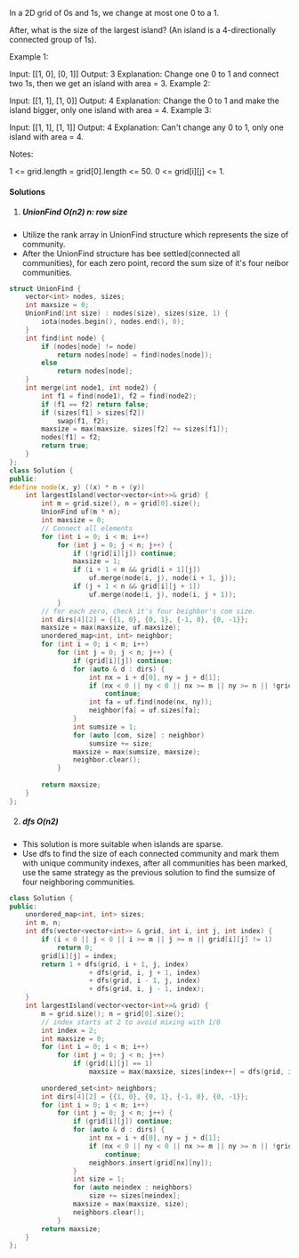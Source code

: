 In a 2D grid of 0s and 1s, we change at most one 0 to a 1.

After, what is the size of the largest island? (An island is a 4-directionally connected group of 1s).

Example 1:

Input: [[1, 0], [0, 1]]
Output: 3
Explanation: Change one 0 to 1 and connect two 1s, then we get an island with area = 3.
Example 2:

Input: [[1, 1], [1, 0]]
Output: 4
Explanation: Change the 0 to 1 and make the island bigger, only one island with area = 4.
Example 3:

Input: [[1, 1], [1, 1]]
Output: 4
Explanation: Can't change any 0 to 1, only one island with area = 4.
 

Notes:

1 <= grid.length = grid[0].length <= 50.
0 <= grid[i][j] <= 1.

#### Solutions

1. ##### UnionFind O(n2) n: row size

- Utilize the rank array in UnionFind structure which represents the size of community.
- After the UnionFind structure has bee settled(connected all communities), for each zero point, record the sum size of it's four neibor communities.

```cpp
struct UnionFind {
    vector<int> nodes, sizes;
    int maxsize = 0;
    UnionFind(int size) : nodes(size), sizes(size, 1) {
        iota(nodes.begin(), nodes.end(), 0);
    }
    int find(int node) {
        if (nodes[node] != node)
            return nodes[node] = find(nodes[node]);
        else
            return nodes[node];
    }
    int merge(int node1, int node2) {
        int f1 = find(node1), f2 = find(node2);
        if (f1 == f2) return false;
        if (sizes[f1] > sizes[f2])
            swap(f1, f2);
        maxsize = max(maxsize, sizes[f2] += sizes[f1]);
        nodes[f1] = f2;
        return true;
    }
};
class Solution {
public:
#define node(x, y) ((x) * n + (y))
    int largestIsland(vector<vector<int>>& grid) {
        int m = grid.size(), n = grid[0].size();
        UnionFind uf(m * n);
        int maxsize = 0;
        // Connect all elements
        for (int i = 0; i < m; i++)
            for (int j = 0; j < n; j++) {
                if (!grid[i][j]) continue;
                maxsize = 1;
                if (i + 1 < m && grid[i + 1][j])
                    uf.merge(node(i, j), node(i + 1, j));
                if (j + 1 < n && grid[i][j + 1])
                    uf.merge(node(i, j), node(i, j + 1));
            }
        // for each zero, check it's four beighbor's com size.
        int dirs[4][2] = {{1, 0}, {0, 1}, {-1, 0}, {0, -1}};
        maxsize = max(maxsize, uf.maxsize);
        unordered_map<int, int> neighbor;
        for (int i = 0; i < m; i++)
            for (int j = 0; j < n; j++) {
                if (grid[i][j]) continue;
                for (auto & d : dirs) {
                    int nx = i + d[0], ny = j + d[1];
                    if (nx < 0 || ny < 0 || nx >= m || ny >= n || !grid[nx][ny])
                        continue;
                    int fa = uf.find(node(nx, ny));
                    neighbor[fa] = uf.sizes[fa];
                }
                int sumsize = 1;
                for (auto [com, size] : neighbor)
                    sumsize += size;
                maxsize = max(sumsize, maxsize);
                neighbor.clear();
            }
        
        return maxsize;
    }
};
```

2. ##### dfs O(n2)

- This solution is more suitable when islands are sparse.
- Use dfs to find the size of each connected community and mark them with unique community indexes, after all communities has been marked, use the same strategy as the previous solution to find the sumsize of four neighboring communities.

```cpp
class Solution {
public:
    unordered_map<int, int> sizes;
    int m, n;
    int dfs(vector<vector<int>> & grid, int i, int j, int index) {
        if (i < 0 || j < 0 || i >= m || j >= n || grid[i][j] != 1)
            return 0;
        grid[i][j] = index;
        return 1 + dfs(grid, i + 1, j, index) 
                    + dfs(grid, i, j + 1, index)
                    + dfs(grid, i - 1, j, index) 
                    + dfs(grid, i, j - 1, index);
    }
    int largestIsland(vector<vector<int>>& grid) {
        m = grid.size(); n = grid[0].size();
        // index starts at 2 to avoid mixing with 1/0
        int index = 2;
        int maxsize = 0;
        for (int i = 0; i < m; i++)
            for (int j = 0; j < n; j++)
                if (grid[i][j] == 1)
                    maxsize = max(maxsize, sizes[index++] = dfs(grid, i, j, index));
        
        unordered_set<int> neighbors;
        int dirs[4][2] = {{1, 0}, {0, 1}, {-1, 0}, {0, -1}};
        for (int i = 0; i < m; i++)
            for (int j = 0; j < n; j++) {
                if (grid[i][j]) continue;
                for (auto & d : dirs) {
                    int nx = i + d[0], ny = j + d[1];
                    if (nx < 0 || ny < 0 || nx >= m || ny >= n || !grid[nx][ny])
                        continue;
                    neighbors.insert(grid[nx][ny]);
                }
                int size = 1;
                for (auto neindex : neighbors)
                    size += sizes[neindex];
                maxsize = max(maxsize, size);
                neighbors.clear();
            }
        return maxsize;
    }
};
```